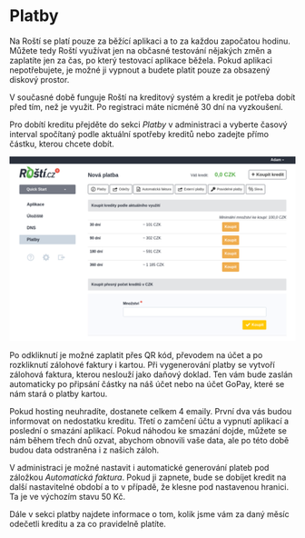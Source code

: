 # Platby

Na Roští se platí pouze za běžící aplikaci a to za každou započatou hodinu. Můžete tedy Roští využívat jen na občasné testování nějakých změn a zaplatíte jen za čas, po který testovací aplikace běžela. Pokud aplikaci nepotřebujete, je možné ji vypnout a budete platit pouze za obsazený diskový prostor.

V současné době funguje Roští na kreditový systém a kredit je potřeba dobít před tím, než je využit. Po registraci máte nicméně 30 dní na vyzkoušení.

Pro dobítí kreditu přejděte do sekci *Platby* v administraci a vyberte časový interval spočítaný podle aktuální spotřeby kreditů nebo zadejte přímo částku, kterou chcete dobít.

![Platby v administraci](../imgs/payments.png)

Po odkliknutí je možné zaplatit přes QR kód, převodem na účet a po rozkliknutí zálohové faktury i kartou. Při vygenerování platby se vytvoří zálohová faktura, kterou neslouží jako daňový doklad. Ten vám bude zaslán automaticky po připsání částky na náš účet nebo na účet GoPay, které se nám stará o platby kartou.

Pokud hosting neuhradíte, dostanete celkem 4 emaily. První dva vás budou informovat on nedostatku kreditu. Třetí o zamčení účtu a vypnutí aplikací a poslední o smazání aplikací. Pokud náhodou ke smazání dojde, můžete se nám během třech dnů ozvat, abychom obnovili vaše data, ale po této době budou data odstraněna i z našich záloh.

V administraci je možné nastavit i automatické generování plateb pod záložkou *Automatická faktura*. Pokud ji zapnete, bude se dobíjet kredit na další nastavitelné období a to v případě, že klesne pod nastavenou hranici. Ta je ve výchozím stavu 50 Kč.

Dále v sekci platby najdete informace o tom, kolik jsme vám za daný měsíc odečetli kreditu a za co pravidelně platíte.

